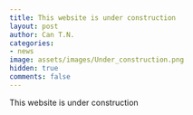 ```yaml
---
title: This website is under construction
layout: post
author: Can T.N.
categories:
- news
image: assets/images/Under_construction.png
hidden: true
comments: false
---
```


This website is under construction

<br>

